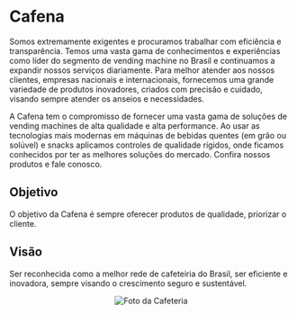 # Cafena

Somos extremamente exigentes e procuramos trabalhar com eficiência e transparência. 
Temos uma vasta gama de conhecimentos e experiências como líder do segmento de 
vending machine no Brasil e continuamos a expandir nossos serviços diariamente. 
Para melhor atender aos nossos clientes, empresas nacionais e internacionais, 
fornecemos uma grande variedade de produtos inovadores, criados com precisão e cuidado, 
visando sempre atender os anseios e necessidades.

A Cafena tem o compromisso de fornecer uma vasta gama de soluções de vending machines de alta qualidade e alta performance. 
Ao usar as tecnologias mais modernas em máquinas de bebidas quentes (em grão ou solúvel) e snacks aplicamos controles de qualidade rígidos, 
onde ficamos conhecidos por ter as melhores soluções do mercado. Confira nossos produtos e fale conosco.

## Objetivo

O objetivo da Cafena é sempre oferecer produtos de qualidade, priorizar o cliente.

## Visão

Ser reconhecida como a melhor rede de cafeteiria do Brasil, ser eficiente e inovadora, sempre visando o crescimento seguro e sustentável.

<div align="center">
  <img src="cafe.png" alt="Foto da Cafeteria">
</div>

